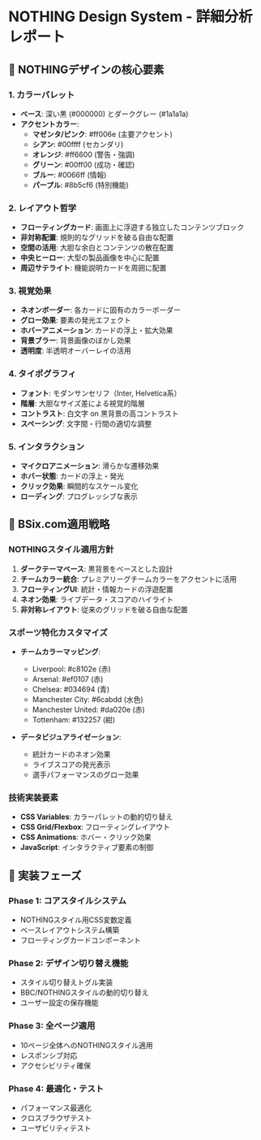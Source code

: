 # NOTHING Design System - 詳細分析レポート

## 🎨 **NOTHINGデザインの核心要素**

### **1. カラーパレット**
- **ベース**: 深い黒 (#000000) とダークグレー (#1a1a1a)
- **アクセントカラー**:
  - **マゼンタ/ピンク**: #ff006e (主要アクセント)
  - **シアン**: #00ffff (セカンダリ)
  - **オレンジ**: #ff6600 (警告・強調)
  - **グリーン**: #00ff00 (成功・確認)
  - **ブルー**: #0066ff (情報)
  - **パープル**: #8b5cf6 (特別機能)

### **2. レイアウト哲学**
- **フローティングカード**: 画面上に浮遊する独立したコンテンツブロック
- **非対称配置**: 規則的なグリッドを破る自由な配置
- **空間の活用**: 大胆な余白とコンテンツの散在配置
- **中央ヒーロー**: 大型の製品画像を中心に配置
- **周辺サテライト**: 機能説明カードを周囲に配置

### **3. 視覚効果**
- **ネオンボーダー**: 各カードに固有のカラーボーダー
- **グロー効果**: 要素の発光エフェクト
- **ホバーアニメーション**: カードの浮上・拡大効果
- **背景ブラー**: 背景画像のぼかし効果
- **透明度**: 半透明オーバーレイの活用

### **4. タイポグラフィ**
- **フォント**: モダンサンセリフ（Inter, Helvetica系）
- **階層**: 大胆なサイズ差による視覚的階層
- **コントラスト**: 白文字 on 黒背景の高コントラスト
- **スペーシング**: 文字間・行間の適切な調整

### **5. インタラクション**
- **マイクロアニメーション**: 滑らかな遷移効果
- **ホバー状態**: カードの浮上・発光
- **クリック効果**: 瞬間的なスケール変化
- **ローディング**: プログレッシブな表示

## 🏈 **BSix.com適用戦略**

### **NOTHINGスタイル適用方針**
1. **ダークテーマベース**: 黒背景をベースとした設計
2. **チームカラー統合**: プレミアリーグチームカラーをアクセントに活用
3. **フローティングUI**: 統計・情報カードの浮遊配置
4. **ネオン効果**: ライブデータ・スコアのハイライト
5. **非対称レイアウト**: 従来のグリッドを破る自由な配置

### **スポーツ特化カスタマイズ**
- **チームカラーマッピング**:
  - Liverpool: #c8102e (赤)
  - Arsenal: #ef0107 (赤)
  - Chelsea: #034694 (青)
  - Manchester City: #6cabdd (水色)
  - Manchester United: #da020e (赤)
  - Tottenham: #132257 (紺)

- **データビジュアライゼーション**:
  - 統計カードのネオン効果
  - ライブスコアの発光表示
  - 選手パフォーマンスのグロー効果

### **技術実装要素**
- **CSS Variables**: カラーパレットの動的切り替え
- **CSS Grid/Flexbox**: フローティングレイアウト
- **CSS Animations**: ホバー・クリック効果
- **JavaScript**: インタラクティブ要素の制御

## 🔧 **実装フェーズ**

### **Phase 1: コアスタイルシステム**
- NOTHINGスタイル用CSS変数定義
- ベースレイアウトシステム構築
- フローティングカードコンポーネント

### **Phase 2: デザイン切り替え機能**
- スタイル切り替えトグル実装
- BBC/NOTHINGスタイルの動的切り替え
- ユーザー設定の保存機能

### **Phase 3: 全ページ適用**
- 10ページ全体へのNOTHINGスタイル適用
- レスポンシブ対応
- アクセシビリティ確保

### **Phase 4: 最適化・テスト**
- パフォーマンス最適化
- クロスブラウザテスト
- ユーザビリティテスト
